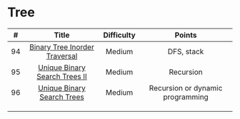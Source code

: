 # Tree
| # | Title | Difficulty |Points|
| :-----:| :----: | :----: |:----:| 
|94|[Binary Tree Inorder Traversal](https://github.com/yuxuanm/Leetcode-Java/tree/master/Leetcode/src/tree)| Medium |DFS, stack|
|95|[Unique Binary Search Trees II](https://github.com/yuxuanm/Leetcode-Java/blob/master/Leetcode/src/tree/Q95UniqueBinarySearchTreesII.java)| Medium |Recursion|
|96|[Unique Binary Search Trees](https://github.com/yuxuanm/Leetcode-Java/blob/master/Leetcode/src/tree/Q96UniqueBinarySearchTrees.java)| Medium |Recursion or dynamic programming|
||[]()|  ||
||[]()|  ||
||[]()|  ||
